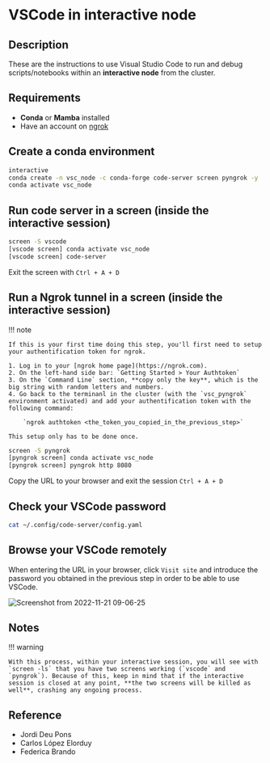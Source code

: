 # VSCode in interactive node

## Description

These are the instructions to use Visual Studio Code to run and debug scripts/notebooks within an **interactive node** from the cluster.

## Requirements

-   **Conda** or **Mamba** installed
-   Have an account on [ngrok](https://ngrok.com)

## Create a conda environment

```bash
interactive
conda create -n vsc_node -c conda-forge code-server screen pyngrok -y
conda activate vsc_node
```

## Run code server in a screen (inside the interactive session)

```bash
screen -S vscode
[vscode screen] conda activate vsc_node
[vscode screen] code-server
```

Exit the screen with `Ctrl + A + D`

## Run a Ngrok tunnel in a screen (inside the interactive session)

!!! note

    If this is your first time doing this step, you'll first need to setup your authentification token for ngrok.

    1. Log in to your [ngrok home page](https://ngrok.com).
    2. On the left-hand side bar: `Getting Started > Your Authtoken`
    3. On the `Command Line` section, **copy only the key**, which is the big string with random letters and numbers.
    4. Go back to the terminanl in the cluster (with the `vsc_pyngrok` environment activated) and add your authentification token with the following command:

        `ngrok authtoken <the_token_you_copied_in_the_previous_step>`

    This setup only has to be done once.

```bash
screen -S pyngrok
[pyngrok screen] conda activate vsc_node
[pyngrok screen] pyngrok http 8080
```

Copy the URL to your browser and exit the session `Ctrl + A + D`

## Check your VSCode password

```bash
cat ~/.config/code-server/config.yaml
```

## Browse your VSCode remotely

When entering the URL in your browser, click `Visit site` and introduce the password you obtained in the previous step in order to be able to use VSCode.

![Screenshot from 2022-11-21 09-06-25](https://user-images.githubusercontent.com/1315429/202997070-fe8d28cb-97f5-4981-bf84-2909056e8fbd.png)

## Notes

!!! warning

    With this process, within your interactive session, you will see with `screen -ls` that you have two screens working (`vscode` and `pyngrok`). Because of this, keep in mind that if the interactive session is closed at any point, **the two screens will be killed as well**, crashing any ongoing process.

## Reference

-   Jordi Deu Pons
-   Carlos López Elorduy
-   Federica Brando
